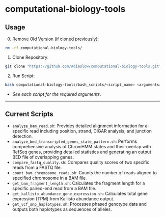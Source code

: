 # computational-biology-tools
## Usage
0. Remove Old Version (if cloned previously):
```bash
rm -rf computational-biology-tools/
```
1. Clone Repository:
```bash
git clone "https://github.com/Adiaslow/computational-biology-tools.git"
```
2. Run Script:
```bash
bash computational-biology-tools/bash_scripts/<script_name> <arguments>
```
- *See each script for the required arguments.*
---

## Current Scripts
- `analyze_bam_read.sh`: Provides detailed alignment information for a specific read including position, strand, CIGAR analysis, and junction detection.
- `analyze_bed_transcripted_genes_state_pattern.sh`: Performs comprehensive analysis of ChromHMM states and their overlap with RefSeq genes, providing detailed statistics and generating an output BED file of overlapping genes.
- `compare_fastq_quality.sh`: Compares quality scores of two specific reads from a FASTQ file.
- `count_bam_chromosome_reads.sh`: Counts the number of reads aligned to specified chromosome in a BAM file.
- `get_bam_fragment_length.sh`: Calculates the fragment length for a specific paired-end read from a BAM file.
- `get_kallisto_abundance_gene_expression.sh`: Calculates total gene expression (TPM) from Kallisto abundance output.
- `get_vcf_snp_haplotypes.sh`: Processes phased genotype data and outputs both haplotypes as sequences of alleles.
